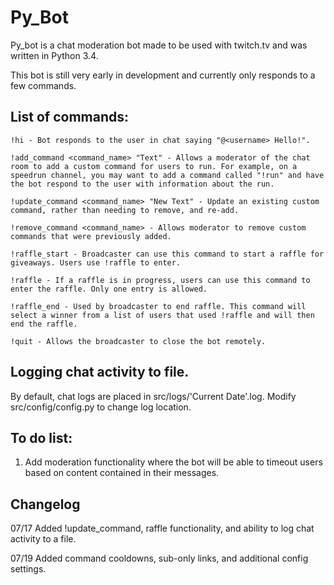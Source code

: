 # Py_Bot


Py_bot is a chat moderation bot made to be used with twitch.tv and was written in Python 3.4.

This bot is still very early in development and currently only responds to a few commands.

## List of commands:

```
!hi - Bot responds to the user in chat saying "@<username> Hello!".

!add_command <command_name> "Text" - Allows a moderator of the chat room to add a custom command for users to run. For example, on a speedrun channel, you may want to add a command called "!run" and have the bot respond to the user with information about the run.

!update_command <command_name> "New Text" - Update an existing custom command, rather than needing to remove, and re-add.

!remove_command <command_name> - Allows moderator to remove custom commands that were previously added.

!raffle_start - Broadcaster can use this command to start a raffle for giveaways. Users use !raffle to enter.

!raffle - If a raffle is in progress, users can use this command to enter the raffle. Only one entry is allowed.

!raffle_end - Used by broadcaster to end raffle. This command will select a winner from a list of users that used !raffle and will then end the raffle.
        
!quit - Allows the broadcaster to close the bot remotely.
```

## Logging chat activity to file.

By default, chat logs are placed in src/logs/'Current Date'.log. Modify src/config/config.py to change log location.

## To do list:

1. Add moderation functionality where the bot will be able to timeout users based on content contained in their messages.

## Changelog

07/17 Added !update_command, raffle functionality, and ability to log chat activity to a file.

07/19 Added command cooldowns, sub-only links, and additional config settings.
